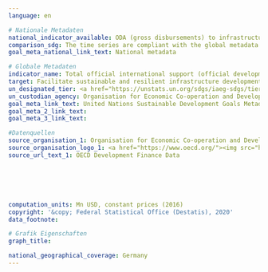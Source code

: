 ```yaml
---
language: en

# Nationale Metadaten
national_indicator_available: ODA (gross disbursements) to infrastructure <br> ODA and OOF (gross disbursements) to infrastructure
comparison_sdg: The time series are compliant with the global metadata.
goal_meta_national_link_text: National metadata

# Globale Metadaten
indicator_name: Total official international support (official development assistance plus other official flows) to infrastructure
target: Facilitate sustainable and resilient infrastructure development in developing countries through enhanced financial, technological and technical support to African countries, least developed countries, landlocked developing countries and small island developing States
un_designated_tier: <a href="https://unstats.un.org/sdgs/iaeg-sdgs/tier-classification/" title="Click here for more information on the UN tier classification.">Tier I</a>
un_custodian_agency: Organisation for Economic Co-operation and Development (OECD)
goal_meta_link_text: United Nations Sustainable Development Goals Metadata
goal_meta_2_link_text: 
goal_meta_3_link_text: 

#Datenquellen
source_organisation_1: Organisation for Economic Co-operation and Development (OECD)
source_organisation_logo_1: <a href="https://www.oecd.org/"><img src="https://g205sdgs.github.io/sdg-indicators/public/OrgImgEn/oecd.png" alt="Logo oecd" style="height:60px; width:148px" /></a>
source_url_text_1: OECD Development Finance Data






computation_units: Mn USD, constant prices (2016)
copyright: '&copy; Federal Statistical Office (Destatis), 2020'
data_footnote: 

# Grafik Eigenschaften
graph_title: 

national_geographical_coverage: Germany
---
```


